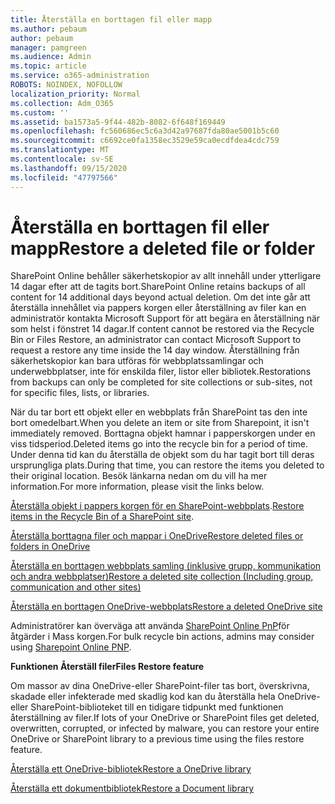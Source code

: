 ```yaml
---
title: Återställa en borttagen fil eller mapp
ms.author: pebaum
author: pebaum
manager: pamgreen
ms.audience: Admin
ms.topic: article
ms.service: o365-administration
ROBOTS: NOINDEX, NOFOLLOW
localization_priority: Normal
ms.collection: Adm_O365
ms.custom: ''
ms.assetid: ba1573a5-9f44-482b-8082-6f648f169449
ms.openlocfilehash: fc560686ec5c6a3d42a97687fda80ae5001b5c60
ms.sourcegitcommit: c6692ce0fa1358ec3529e59ca0ecdfdea4cdc759
ms.translationtype: MT
ms.contentlocale: sv-SE
ms.lasthandoff: 09/15/2020
ms.locfileid: "47797566"
---
```

# <a name="restore-a-deleted-file-or-folder"></a><span data-ttu-id="1d880-102">Återställa en borttagen fil eller mapp</span><span class="sxs-lookup"><span data-stu-id="1d880-102">Restore a deleted file or folder</span></span>

<span data-ttu-id="1d880-103">SharePoint Online behåller säkerhetskopior av allt innehåll under ytterligare 14 dagar efter att de tagits bort.</span><span class="sxs-lookup"><span data-stu-id="1d880-103">SharePoint Online retains backups of all content for 14 additional days beyond actual deletion.</span></span> <span data-ttu-id="1d880-104">Om det inte går att återställa innehållet via pappers korgen eller återställning av filer kan en administratör kontakta Microsoft Support för att begära en återställning när som helst i fönstret 14 dagar.</span><span class="sxs-lookup"><span data-stu-id="1d880-104">If content cannot be restored via the Recycle Bin or Files Restore, an administrator can contact Microsoft Support to request a restore any time inside the 14 day window.</span></span> <span data-ttu-id="1d880-105">Återställning från säkerhetskopior kan bara utföras för webbplatssamlingar och underwebbplatser, inte för enskilda filer, listor eller bibliotek.</span><span class="sxs-lookup"><span data-stu-id="1d880-105">Restorations from backups can only be completed for site collections or sub-sites, not for specific files, lists, or libraries.</span></span>

<span data-ttu-id="1d880-106">När du tar bort ett objekt eller en webbplats från SharePoint tas den inte bort omedelbart.</span><span class="sxs-lookup"><span data-stu-id="1d880-106">When you delete an item or site from Sharepoint, it isn't immediately removed.</span></span> <span data-ttu-id="1d880-107">Borttagna objekt hamnar i papperskorgen under en viss tidsperiod.</span><span class="sxs-lookup"><span data-stu-id="1d880-107">Deleted items go into the recycle bin for a period of time.</span></span> <span data-ttu-id="1d880-108">Under denna tid kan du återställa de objekt som du har tagit bort till deras ursprungliga plats.</span><span class="sxs-lookup"><span data-stu-id="1d880-108">During that time, you can restore the items you deleted to their original location.</span></span> <span data-ttu-id="1d880-109">Besök länkarna nedan om du vill ha mer information.</span><span class="sxs-lookup"><span data-stu-id="1d880-109">For more information, please visit the links below.</span></span>

<span data-ttu-id="1d880-110">[Återställa objekt i pappers korgen för en SharePoint-webbplats](https://support.office.com/article/restore-deleted-items-from-the-site-collection-recycle-bin-5fa924ee-16d7-487b-9a0a-021b9062d14b).</span><span class="sxs-lookup"><span data-stu-id="1d880-110">[Restore items in the Recycle Bin of a SharePoint site](https://support.office.com/article/restore-deleted-items-from-the-site-collection-recycle-bin-5fa924ee-16d7-487b-9a0a-021b9062d14b).</span></span>

[<span data-ttu-id="1d880-111">Återställa borttagna filer och mappar i OneDrive</span><span class="sxs-lookup"><span data-stu-id="1d880-111">Restore deleted files or folders in OneDrive</span></span>](https://support.office.com/article/Restore-deleted-files-or-folders-in-OneDrive-949ada80-0026-4db3-a953-c99083e6a84f)

[<span data-ttu-id="1d880-112">Återställa en borttagen webbplats samling (inklusive grupp, kommunikation och andra webbplatser)</span><span class="sxs-lookup"><span data-stu-id="1d880-112">Restore a deleted site collection (Including group, communication and other sites)</span></span>](https://docs.microsoft.com/sharepoint/restore-deleted-site-collection)

[<span data-ttu-id="1d880-113">Återställa en borttagen OneDrive-webbplats</span><span class="sxs-lookup"><span data-stu-id="1d880-113">Restore a deleted OneDrive site</span></span>](https://docs.microsoft.com/onedrive/restore-deleted-onedrive)

<span data-ttu-id="1d880-114">Administratörer kan överväga att använda [SharePoint Online PnP](https://docs.microsoft.com/powershell/sharepoint/sharepoint-pnp/sharepoint-pnp-cmdlets?view=sharepoint-ps)för åtgärder i Mass korgen.</span><span class="sxs-lookup"><span data-stu-id="1d880-114">For bulk recycle bin actions, admins may consider using [Sharepoint Online PNP](https://docs.microsoft.com/powershell/sharepoint/sharepoint-pnp/sharepoint-pnp-cmdlets?view=sharepoint-ps).</span></span>

<span data-ttu-id="1d880-115">**Funktionen Återställ filer**</span><span class="sxs-lookup"><span data-stu-id="1d880-115">**Files Restore feature**</span></span>

<span data-ttu-id="1d880-116">Om massor av dina OneDrive-eller SharePoint-filer tas bort, överskrivna, skadade eller infekterade med skadlig kod kan du återställa hela OneDrive-eller SharePoint-biblioteket till en tidigare tidpunkt med funktionen återställning av filer.</span><span class="sxs-lookup"><span data-stu-id="1d880-116">If lots of your OneDrive or SharePoint files get deleted, overwritten, corrupted, or infected by malware, you can restore your entire OneDrive or SharePoint library to a previous time using the files restore feature.</span></span>

[<span data-ttu-id="1d880-117">Återställa ett OneDrive-bibliotek</span><span class="sxs-lookup"><span data-stu-id="1d880-117">Restore a OneDrive library</span></span>](https://support.office.com/article/restore-your-onedrive-fa231298-759d-41cf-bcd0-25ac53eb8a15)

[<span data-ttu-id="1d880-118">Återställa ett dokumentbibliotek</span><span class="sxs-lookup"><span data-stu-id="1d880-118">Restore a Document library</span></span>](https://support.office.com/article/restore-a-document-library-317791c3-8bd0-4dfd-8254-3ca90883d39a)

